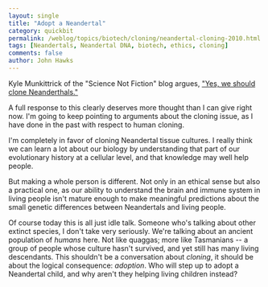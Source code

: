 ```yaml
---
layout: single 
title: "Adopt a Neandertal" 
category: quickbit
permalink: /weblog/topics/biotech/cloning/neandertal-cloning-2010.html
tags: [Neandertals, Neandertal DNA, biotech, ethics, cloning] 
comments: false 
author: John Hawks 
---
```


Kyle Munkittrick of the "Science Not Fiction" blog argues, <a href="http://blogs.discovermagazine.com/sciencenotfiction/2010/07/19/yes-we-should-clone-neanderthals/">"Yes, we should clone Neanderthals."</a>

A full response to this clearly deserves more thought than I can give right now. I'm going to keep pointing to arguments about the cloning issue, as I have done in the past with respect to human cloning. 

I'm completely in favor of cloning Neandertal tissue cultures. I really think we can learn a lot about our biology by understanding that part of our evolutionary history at a cellular level, and that knowledge may well help people. 

But making a whole person is different. Not only in an ethical sense but also a practical one, as our ability to understand the brain and immune system in living people isn't mature enough to make meaningful predictions about the small genetic differences between Neandertals and living people. 

Of course today this is all just idle talk. Someone who's talking about other extinct species, I don't take very seriously. We're talking about an ancient population of <i>humans</i> here. Not like quaggas; more like Tasmanians -- a group of people whose culture hasn't survived, and yet still has many living descendants. This shouldn't be a conversation about <i>cloning</i>, it should be about the logical consequence: <i>adoption</i>. Who will step up to adopt a Neandertal child, and why aren't they helping living children instead?

